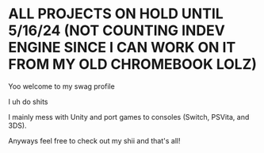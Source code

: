 # ALL PROJECTS ON HOLD UNTIL 5/16/24 (NOT COUNTING INDEV ENGINE SINCE I CAN WORK ON IT FROM MY OLD CHROMEBOOK LOLZ)

Yoo welcome to my swag profile

I uh do shits

I mainly mess with Unity and port games to consoles (Switch, PSVita, and 3DS).

Anyways feel free to check out my shii and that's all!
